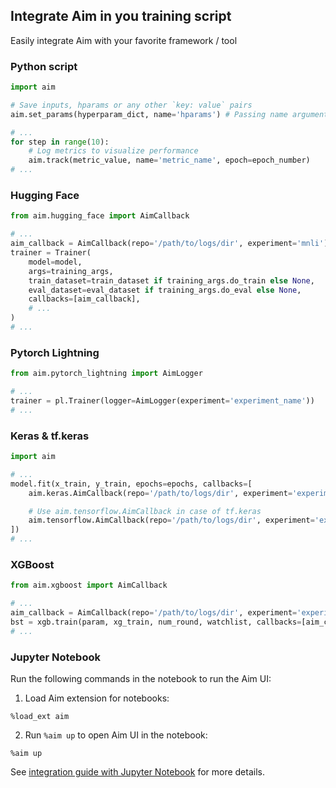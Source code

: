 ## Integrate Aim in you training script

Easily integrate Aim with your favorite framework / tool

### Python script

```python
import aim

# Save inputs, hparams or any other `key: value` pairs
aim.set_params(hyperparam_dict, name='hparams') # Passing name argument is optional

# ...
for step in range(10):
    # Log metrics to visualize performance
    aim.track(metric_value, name='metric_name', epoch=epoch_number)
# ...
```

### Hugging Face

```python
from aim.hugging_face import AimCallback

# ...
aim_callback = AimCallback(repo='/path/to/logs/dir', experiment='mnli')
trainer = Trainer(
    model=model,
    args=training_args,
    train_dataset=train_dataset if training_args.do_train else None,
    eval_dataset=eval_dataset if training_args.do_eval else None,
    callbacks=[aim_callback],
    # ...
)
# ...
```

### Pytorch Lightning

```python
from aim.pytorch_lightning import AimLogger

# ...
trainer = pl.Trainer(logger=AimLogger(experiment='experiment_name'))
# ...
```

### Keras & tf.keras

```python
import aim

# ...
model.fit(x_train, y_train, epochs=epochs, callbacks=[
    aim.keras.AimCallback(repo='/path/to/logs/dir', experiment='experiment_name')

    # Use aim.tensorflow.AimCallback in case of tf.keras
    aim.tensorflow.AimCallback(repo='/path/to/logs/dir', experiment='experiment_name')
])
# ...
```

### XGBoost

```python
from aim.xgboost import AimCallback

# ...
aim_callback = AimCallback(repo='/path/to/logs/dir', experiment='experiment_name')
bst = xgb.train(param, xg_train, num_round, watchlist, callbacks=[aim_callback])
# ...
```

### Jupyter Notebook

Run the following commands in the notebook to run the Aim UI:

1. Load Aim extension for notebooks:

```jupyter
%load_ext aim
```

2. Run `%aim up` to open Aim UI in the notebook:

```jupyter
%aim up
```

See [integration guide with Jupyter Notebook](../guides/jupyter_notebook_ui.html) for more details.
